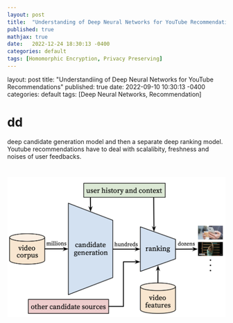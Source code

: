 ```yaml
---
layout: post
title:  "Understanding of Deep Neural Networks for YouTube Recommendations"
published: true
mathjax: true
date:   2022-12-24 18:30:13 -0400
categories: default
tags: [Homomorphic Encryption, Privacy Preserving]
---
```



layout: post
title:  "Understandiing of Deep Neural Networks for YouTube Recommendations"
published: true
date: 2022-09-10 10:30:13 -0400
categories: default
tags: [Deep Neural Networks, Recommendation]


# dd
deep candidate generation model and then a separate deep ranking model.
Youtube recommendations have to deal with scalalibity, freshness and noises of user feedbacks.


# ![image info](images/recommendation_youtube/recommendation_system_architecture.png)

